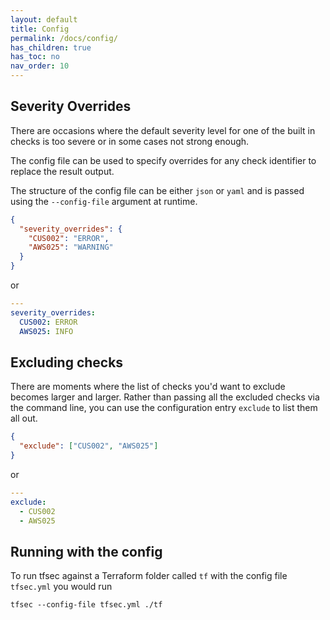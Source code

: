 ```yaml
---
layout: default
title: Config
permalink: /docs/config/
has_children: true
has_toc: no
nav_order: 10
---
```


## Severity Overrides

There are occasions where the default severity level for one of the built in checks is too severe or in some cases not strong enough. 

The config file can be used to specify overrides for any check identifier to replace the result output.

The structure of the config file can be either `json` or `yaml` and is passed using the `--config-file` argument at runtime.

```json
{
  "severity_overrides": {
    "CUS002": "ERROR",
    "AWS025": "WARNING"
  }
}
``` 

or 

```yaml
---
severity_overrides:
  CUS002: ERROR
  AWS025: INFO
```

## Excluding checks

There are moments where the list of checks you'd want to exclude becomes larger and larger.
Rather than passing all the excluded checks via the command line, you can use the configuration
entry `exclude` to list them all out. 

```json
{
  "exclude": ["CUS002", "AWS025"]
}
``` 

or 

```yaml
---
exclude:
  - CUS002
  - AWS025
```

## Running with the config

To run tfsec against a Terraform folder called `tf` with the config file `tfsec.yml` you would run 

```
tfsec --config-file tfsec.yml ./tf
```

